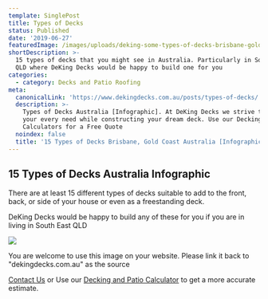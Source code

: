```yaml
---
template: SinglePost
title: Types of Decks
status: Published
date: '2019-06-27'
featuredImage: /images/uploads/deking-some-types-of-decks-brisbane-gold-coast-australia.png
shortDescription: >-
  15 types of decks that you might see in Australia. Particularly in Southeast
  QLD where DeKing Decks would be happy to build one for you
categories:
  - category: Decks and Patio Roofing
meta:
  canonicalLink: 'https://www.dekingdecks.com.au/posts/types-of-decks/'
  description: >-
    Types of Decks Australia [Infographic]. At DeKing Decks we strive to meet
    your every need while constructing your dream deck. Use our Decking
    Calculators for a Free Quote
  noindex: false
  title: '15 Types of Decks Brisbane, Gold Coast Australia [Infographic]'
---
```

## 15 Types of Decks Australia Infographic

There are at least 15 different types of decks suitable to add to the front, back, or side of your house or even as a freestanding deck.

DeKing Decks would be happy to build any of these for you if you are in living in South East QLD



![](/images/uploads/types-of-decks-by-deking-decks.png)

You are welcome to use this image on your website. Please link it back to "dekingdecks.com.au" as the source

[Contact Us](https://www.dekingdecks.com.au/contact/) or Use our [Decking and Patio Calculator](https://www.dekingdecks.com.au/quote-calculator/) to get a more accurate estimate.
